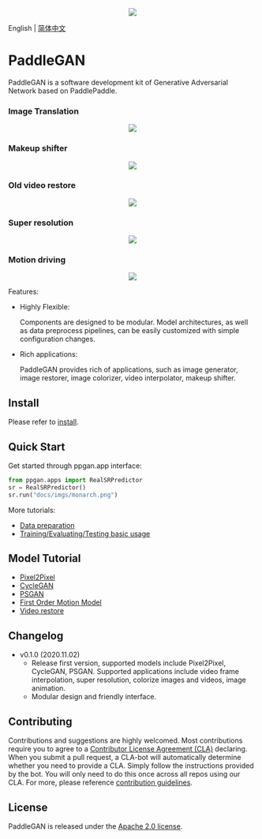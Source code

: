 <div align='center'>
  <img src='./docs/imgs/ppgan.jpg'>
</div>

English | [简体中文](./README.md)

# PaddleGAN

PaddleGAN is a software development kit of Generative Adversarial Network based on PaddlePaddle.

### Image Translation
<div align='center'>
  <img src='./docs/imgs/horse2zebra.gif'>
</div>


### Makeup shifter
<div align='center'>
  <img src='./docs/imgs/makeup_shifter.png'>
</div>


### Old video restore
<div align='center'>
  <img src='./docs/imgs/color_sr_peking.gif'>
</div>

### Super resolution

<div align='center'>
  <img src='./docs/imgs/sr_demo.png'>
</div>

### Motion driving
<div align='center'>
  <img src='./docs/imgs/first_order.gif'>
</div>

Features:

- Highly Flexible:

  Components are designed to be modular. Model architectures, as well as data
preprocess pipelines, can be easily customized with simple configuration
changes.

- Rich applications:

  PaddleGAN provides rich of applications, such as image generator, image restorer, image colorizer, video interpolator, makeup shifter.

## Install

Please refer to [install](./docs/en_US/install.md).

## Quick Start

Get started through ppgan.app interface:

 ```python
 from ppgan.apps import RealSRPredictor
 sr = RealSRPredictor()
 sr.run("docs/imgs/monarch.png")
 ```

More tutorials:

- [Data preparation](./docs/en_US/data_prepare.md)
- [Training/Evaluating/Testing basic usage](./docs/zh_CN/get_started.md)

## Model Tutorial

* [Pixel2Pixel](./docs/en_US/tutorials/pix2pix_cyclegan.md)
* [CycleGAN](./docs/en_US/tutorials/pix2pix_cyclegan.md)
* [PSGAN](./docs/en_US/tutorials/psgan.md)
* [First Order Motion Model](./docs/en_US/tutorials/motion_driving.md)
* [Video restore](./docs/zh_CN/tutorials/video_restore.md)


## Changelog

- v0.1.0 (2020.11.02)
  - Release first version, supported models include Pixel2Pixel, CycleGAN, PSGAN. Supported applications include video frame interpolation, super resolution, colorize images and videos, image animation.
  - Modular design and friendly interface.

## Contributing

Contributions and suggestions are highly welcomed. Most contributions require you to agree to a [Contributor License Agreement (CLA)](https://cla-assistant.io/PaddlePaddle/PaddleGAN) declaring.
When you submit a pull request, a CLA-bot will automatically determine whether you need to provide a CLA. Simply follow the instructions provided by the bot. You will only need to do this once across all repos using our CLA.
For more, please reference [contribution guidelines](docs/en_US/contribute.md).

## License
PaddleGAN is released under the [Apache 2.0 license](LICENSE).
